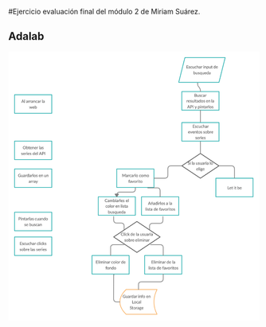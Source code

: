 #Ejercicio evaluación final del módulo 2 de Miriam Suárez.

## Adalab

<img src="./Diagrama de flujo.png" width="800">
